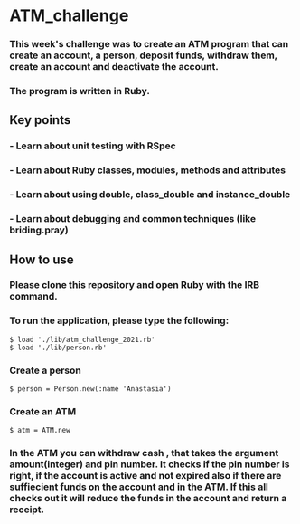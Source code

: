 # ATM_challenge

### This week's challenge was to create an ATM program that can create an account, a person, deposit funds, withdraw them, create an account and deactivate the account.
### The program is written in Ruby.

## Key points
### - Learn about unit testing with RSpec 
### - Learn about Ruby classes, modules, methods and attributes
### - Learn about using double, class_double and instance_double
### - Learn about debugging and common techniques (like briding.pray)

## How to use
### Please clone this repository and open Ruby with the **IRB** command.
### To run the application, please type the following:
```
$ load './lib/atm_challenge_2021.rb'
$ load './lib/person.rb'
```

### Create a person

```
$ person = Person.new(:name 'Anastasia')
```

### Create an ATM

```
$ atm = ATM.new
```

### In the ATM you can withdraw cash , that takes the argument amount(integer) and pin number. It checks if the pin number is right, if the account is active and not expired also if there are suffiecient funds on the account and in the ATM. If this all checks out it will reduce the funds in the account and return a receipt.

